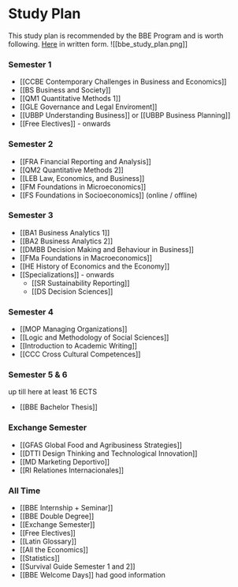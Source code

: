 # Study Plan
This study plan is recommended by the BBE Program and is worth following. [Here](https://www.wu.ac.at/en/students/my-program/bachelors-programs/business-and-economics/structure-content/) in written form.
![[bbe_study_plan.png]]
### Semester 1
- [[CCBE Contemporary Challenges in Business and Economics]]
- [[BS Business and Society]]
- [[QM1 Quantitative Methods 1]]
- [[GLE Governance and Legal Enviroment]]
- [[UBBP Understanding Business]] or [[UBBP Business Planning]]
- [[Free Electives]] - onwards
### Semester 2
- [[FRA Financial Reporting and Analysis]]
- [[QM2 Quantitative Methods 2]]
- [[LEB Law, Economics, and Business]]
- [[FM Foundations in Microeconomics]]
- [[FS Foundations in Socioeconomics]] (online / offline)
### Semester 3
- [[BA1 Business Analytics 1]]
- [[BA2 Business Analytics 2]]
- [[DMBB Decision Making and Behaviour in Business]]
- [[FMa Foundations in Macroeconomics]]
- [[HE History of Economics and the Economy]]
- [[Specializations]] - onwards
	- [[SR Sustainability Reporting]]
	- [[DS Decision Sciences]]
### Semester 4
- [[MOP Managing Organizations]]
- [[Logic and Methodology of Social Sciences]]
- [[Introduction to Academic Writing]]
- [[CCC Cross Cultural Competences]]
### Semester 5 & 6
up till here at least 16 ECTS
- [[BBE Bachelor Thesis]]
### Exchange Semester
- [[GFAS Global Food and Agribusiness Strategies]]
- [[DTTI Design Thinking and Technological Innovation]]
- [[MD Marketing Deportivo]]
- [[RI Relationes Internacionales]]
### All Time
- [[BBE Internship + Seminar]]
- [[BBE Double Degree]]
- [[Exchange Semester]]
- [[Free Electives]]
- [[Latin Glossary]]
- [[All the Economics]]
- [[Statistics]]
- [[Survival Guide Semester 1 and 2]]
- [[BBE Welcome Days]] had good information